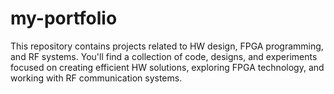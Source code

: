 # my-portfolio
This repository contains projects related to HW design, FPGA programming, and RF systems. You'll find a collection of code, designs, and experiments focused on creating efficient HW solutions, exploring FPGA technology, and working with RF communication systems.
